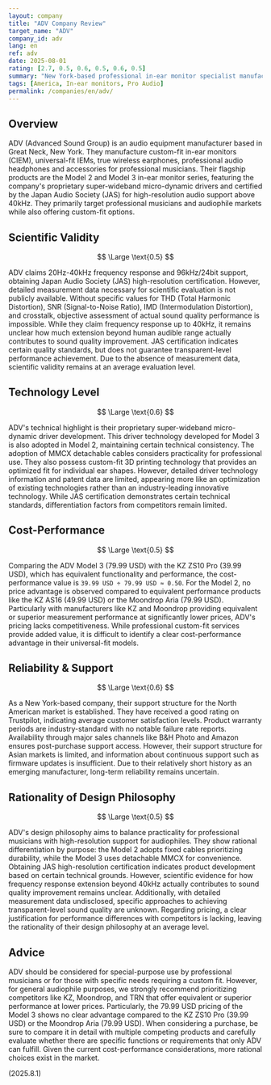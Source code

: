 ```yaml
---
layout: company
title: "ADV Company Review"
target_name: "ADV"
company_id: adv
lang: en
ref: adv
date: 2025-08-01
rating: [2.7, 0.5, 0.6, 0.5, 0.6, 0.5]
summary: "New York-based professional in-ear monitor specialist manufacturer. Claims high-resolution support but detailed measurement data is not disclosed. Faces cost-performance challenges compared to competitors."
tags: [America, In-ear monitors, Pro Audio]
permalink: /companies/en/adv/
---
```

## Overview

ADV (Advanced Sound Group) is an audio equipment manufacturer based in Great Neck, New York. They manufacture custom-fit in-ear monitors (CIEM), universal-fit IEMs, true wireless earphones, professional audio headphones and accessories for professional musicians. Their flagship products are the Model 2 and Model 3 in-ear monitor series, featuring the company's proprietary super-wideband micro-dynamic drivers and certified by the Japan Audio Society (JAS) for high-resolution audio support above 40kHz. They primarily target professional musicians and audiophile markets while also offering custom-fit options.

## Scientific Validity

$$ \Large \text{0.5} $$

ADV claims 20Hz-40kHz frequency response and 96kHz/24bit support, obtaining Japan Audio Society (JAS) high-resolution certification. However, detailed measurement data necessary for scientific evaluation is not publicly available. Without specific values for THD (Total Harmonic Distortion), SNR (Signal-to-Noise Ratio), IMD (Intermodulation Distortion), and crosstalk, objective assessment of actual sound quality performance is impossible. While they claim frequency response up to 40kHz, it remains unclear how much extension beyond human audible range actually contributes to sound quality improvement. JAS certification indicates certain quality standards, but does not guarantee transparent-level performance achievement. Due to the absence of measurement data, scientific validity remains at an average evaluation level.

## Technology Level

$$ \Large \text{0.6} $$

ADV's technical highlight is their proprietary super-wideband micro-dynamic driver development. This driver technology developed for Model 3 is also adopted in Model 2, maintaining certain technical consistency. The adoption of MMCX detachable cables considers practicality for professional use. They also possess custom-fit 3D printing technology that provides an optimized fit for individual ear shapes. However, detailed driver technology information and patent data are limited, appearing more like an optimization of existing technologies rather than an industry-leading innovative technology. While JAS certification demonstrates certain technical standards, differentiation factors from competitors remain limited.

## Cost-Performance

$$ \Large \text{0.5} $$

Comparing the ADV Model 3 (79.99 USD) with the KZ ZS10 Pro (39.99 USD), which has equivalent functionality and performance, the cost-performance value is `39.99 USD ÷ 79.99 USD ≈ 0.50`. For the Model 2, no price advantage is observed compared to equivalent performance products like the KZ AS16 (49.99 USD) or the Moondrop Aria (79.99 USD). Particularly with manufacturers like KZ and Moondrop providing equivalent or superior measurement performance at significantly lower prices, ADV's pricing lacks competitiveness. While professional custom-fit services provide added value, it is difficult to identify a clear cost-performance advantage in their universal-fit models.

## Reliability & Support

$$ \Large \text{0.6} $$

As a New York-based company, their support structure for the North American market is established. They have received a good rating on Trustpilot, indicating average customer satisfaction levels. Product warranty periods are industry-standard with no notable failure rate reports. Availability through major sales channels like B&H Photo and Amazon ensures post-purchase support access. However, their support structure for Asian markets is limited, and information about continuous support such as firmware updates is insufficient. Due to their relatively short history as an emerging manufacturer, long-term reliability remains uncertain.

## Rationality of Design Philosophy

$$ \Large \text{0.5} $$

ADV's design philosophy aims to balance practicality for professional musicians with high-resolution support for audiophiles. They show rational differentiation by purpose: the Model 2 adopts fixed cables prioritizing durability, while the Model 3 uses detachable MMCX for convenience. Obtaining JAS high-resolution certification indicates product development based on certain technical grounds. However, scientific evidence for how frequency response extension beyond 40kHz actually contributes to sound quality improvement remains unclear. Additionally, with detailed measurement data undisclosed, specific approaches to achieving transparent-level sound quality are unknown. Regarding pricing, a clear justification for performance differences with competitors is lacking, leaving the rationality of their design philosophy at an average level.

## Advice

ADV should be considered for special-purpose use by professional musicians or for those with specific needs requiring a custom fit. However, for general audiophile purposes, we strongly recommend prioritizing competitors like KZ, Moondrop, and TRN that offer equivalent or superior performance at lower prices. Particularly, the 79.99 USD pricing of the Model 3 shows no clear advantage compared to the KZ ZS10 Pro (39.99 USD) or the Moondrop Aria (79.99 USD). When considering a purchase, be sure to compare it in detail with multiple competing products and carefully evaluate whether there are specific functions or requirements that only ADV can fulfill. Given the current cost-performance considerations, more rational choices exist in the market.

(2025.8.1)
